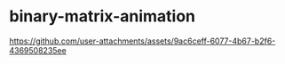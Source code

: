 # binary-matrix-animation

https://github.com/user-attachments/assets/9ac6ceff-6077-4b67-b2f6-4369508235ee
